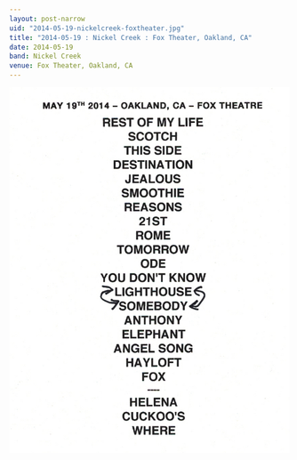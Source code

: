 ```yaml
---
layout: post-narrow
uid: "2014-05-19-nickelcreek-foxtheater.jpg"
title: "2014-05-19 : Nickel Creek : Fox Theater, Oakland, CA"
date: 2014-05-19
band: Nickel Creek
venue: Fox Theater, Oakland, CA
---
```


<div class="showcase">
  <img src="/img/2014/05/20140519-NickelCreek-FoxTheater.jpg" alt="2014-05-19-nickelcreek-foxtheater.jpg">
</div>
